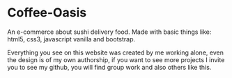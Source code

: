 # Coffee-Oasis
An e-commerce about sushi delivery food.
Made with basic things like: html5, css3, javascript vanilla and
bootstrap.


Everything you see on this website was created by me working alone, even the design is of my own authorship, if you want to see more projects I invite you to see my github, you will find group work and also others like this.